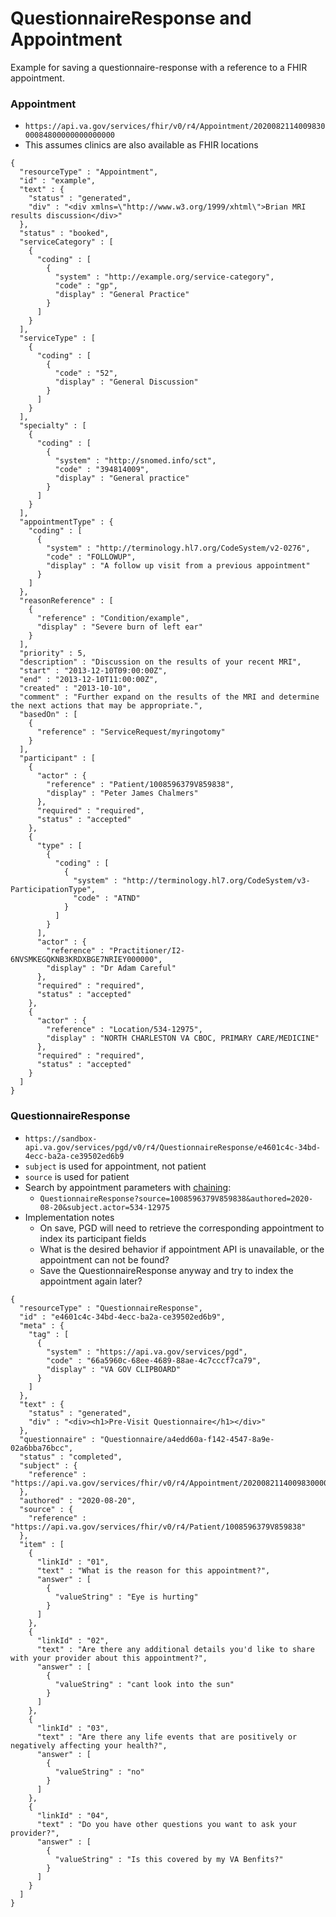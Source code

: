 # QuestionnaireResponse and Appointment

Example for saving a questionnaire-response with a reference to a FHIR appointment.

### Appointment

- `https://api.va.gov/services/fhir/v0/r4/Appointment/202008211400983000084800000000000000`
- This assumes clinics are also available as FHIR locations

```
{
  "resourceType" : "Appointment",
  "id" : "example",
  "text" : {
    "status" : "generated",
    "div" : "<div xmlns=\"http://www.w3.org/1999/xhtml\">Brian MRI results discussion</div>"
  },
  "status" : "booked",
  "serviceCategory" : [
    {
      "coding" : [
        {
          "system" : "http://example.org/service-category",
          "code" : "gp",
          "display" : "General Practice"
        }
      ]
    }
  ],
  "serviceType" : [
    {
      "coding" : [
        {
          "code" : "52",
          "display" : "General Discussion"
        }
      ]
    }
  ],
  "specialty" : [
    {
      "coding" : [
        {
          "system" : "http://snomed.info/sct",
          "code" : "394814009",
          "display" : "General practice"
        }
      ]
    }
  ],
  "appointmentType" : {
    "coding" : [
      {
        "system" : "http://terminology.hl7.org/CodeSystem/v2-0276",
        "code" : "FOLLOWUP",
        "display" : "A follow up visit from a previous appointment"
      }
    ]
  },
  "reasonReference" : [
    {
      "reference" : "Condition/example",
      "display" : "Severe burn of left ear"
    }
  ],
  "priority" : 5,
  "description" : "Discussion on the results of your recent MRI",
  "start" : "2013-12-10T09:00:00Z",
  "end" : "2013-12-10T11:00:00Z",
  "created" : "2013-10-10",
  "comment" : "Further expand on the results of the MRI and determine the next actions that may be appropriate.",
  "basedOn" : [
    {
      "reference" : "ServiceRequest/myringotomy"
    }
  ],
  "participant" : [
    {
      "actor" : {
        "reference" : "Patient/1008596379V859838",
        "display" : "Peter James Chalmers"
      },
      "required" : "required",
      "status" : "accepted"
    },
    {
      "type" : [
        {
          "coding" : [
            {
              "system" : "http://terminology.hl7.org/CodeSystem/v3-ParticipationType",
              "code" : "ATND"
            }
          ]
        }
      ],
      "actor" : {
        "reference" : "Practitioner/I2-6NVSMKEGQKNB3KRDXBGE7NRIEY000000",
        "display" : "Dr Adam Careful"
      },
      "required" : "required",
      "status" : "accepted"
    },
    {
      "actor" : {
        "reference" : "Location/534-12975",
        "display" : "NORTH CHARLESTON VA CBOC, PRIMARY CARE/MEDICINE"
      },
      "required" : "required",
      "status" : "accepted"
    }
  ]
}
```

### QuestionnaireResponse

- `https://sandbox-api.va.gov/services/pgd/v0/r4/QuestionnaireResponse/e4601c4c-34bd-4ecc-ba2a-ce39502ed6b9`
- `subject` is used for appointment, not patient
- `source` is used for patient
- Search by appointment parameters with [chaining](https://www.hl7.org/fhir/search.html#chaining):
    - `QuestionnaireResponse?source=1008596379V859838&authored=2020-08-20&subject.actor=534-12975`
- Implementation notes
    - On save, PGD will need to retrieve the corresponding appointment to index its participant fields
    - What is the desired behavior if appointment API is unavailable, or the appointment can not be found?
    - Save the QuestionnaireResponse anyway and try to index the appointment again later?

```
{
  "resourceType" : "QuestionnaireResponse",
  "id" : "e4601c4c-34bd-4ecc-ba2a-ce39502ed6b9",
  "meta" : {
    "tag" : [
      {
        "system" : "https://api.va.gov/services/pgd",
        "code" : "66a5960c-68ee-4689-88ae-4c7cccf7ca79",
        "display" : "VA GOV CLIPBOARD"
      }
    ]
  },
  "text" : {
    "status" : "generated",
    "div" : "<div><h1>Pre-Visit Questionnaire</h1></div>"
  },
  "questionnaire" : "Questionnaire/a4edd60a-f142-4547-8a9e-02a6bba76bcc",
  "status" : "completed",
  "subject" : {
    "reference" : "https://api.va.gov/services/fhir/v0/r4/Appointment/202008211400983000084800000000000000"
  },
  "authored" : "2020-08-20",
  "source" : {
    "reference" : "https://api.va.gov/services/fhir/v0/r4/Patient/1008596379V859838"
  },
  "item" : [
    {
      "linkId" : "01",
      "text" : "What is the reason for this appointment?",
      "answer" : [
        {
          "valueString" : "Eye is hurting"
        }
      ]
    },
    {
      "linkId" : "02",
      "text" : "Are there any additional details you'd like to share with your provider about this appointment?",
      "answer" : [
        {
          "valueString" : "cant look into the sun"
        }
      ]
    },
    {
      "linkId" : "03",
      "text" : "Are there any life events that are positively or negatively affecting your health?",
      "answer" : [
        {
          "valueString" : "no"
        }
      ]
    },
    {
      "linkId" : "04",
      "text" : "Do you have other questions you want to ask your provider?",
      "answer" : [
        {
          "valueString" : "Is this covered by my VA Benfits?"
        }
      ]
    }
  ]
}
```

